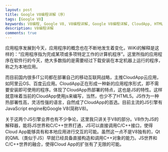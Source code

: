 ```yaml
---
layout: post
title: Google V8编程详解（序）
tags: [Google V8]
keywords: V8编程, Google V8, V8编程详解, Google V8编程详解, CloudApp, HTML5
description: V8编程详解
comments: true
---
```


  应用程序发展到今天，应用程序的概念也在不断地发生着变化，WiKi的解释是这样的：“应用程序指为完成某项或多项特定工作的计算机程序”。这里所指的应用程序在软件行的今天，绝大多数指的是需要经过下载安装在本定机器上运行的程序，称之为本地应用。

<!--more-->
  而目前国内很多IT公司都在部署自己的移动互联网战略，主推CloudApp云应用，如阿里云OS、百度云应用。CloudApp正在形成一种新的应用程序形式，即不需要安装即可使用的程序。体现了CloudApp热部署的特点，这也是JS的特性。这样就意味着当前的CloudApp使用js来编写，当然，也少不了HTML5。JS作为一种热部署性高，灵活性强的语言，自然成了CloudApp的首选。目前主流的JS引擎有JavaScript engine和Google V8(简称V8)。   

  关于这两个JS引擎业界也有不少争论，这里我只讲关于V8的部分。V8作为JS的解释器，能将JS世界和C/C++世界打通，JS可以直接调用C/C++接口，使得Cloud App能够具有和本地应用进行交互的可能。虽然这一点不是V8独有的，Qt的QML（类似于JS）早就已经具备直接构造和调用C++对象的能力。JS世界和C/C++世界的融合，使得Cloud App的扩张有了无限的可能。
